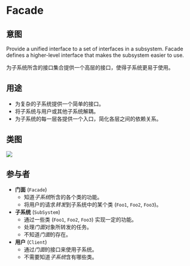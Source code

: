 # Facade

## 意图
Provide a unified interface to a set of interfaces in a subsystem.
Facade defines a higher-level interface that makes the subsystem easier to use.

为子系统所含的接口集合提供一个高层的接口，使得子系统更易于使用。

## 用途
- 为复杂的子系统提供一个简单的接口。
- 将子系统与用户或其他子系统解耦。
- 为子系统的每一层各提供一个入口，简化各层之间的依赖关系。

## 类图
[![](./class.svg)](./class.txt)

## 参与者
- **门面** (`Facade`)
  - 知道*子系统*所含的各个类的功能。
  - 将用户的请求*转发*到子系统中的某个类 (`Foo1`, `Foo2`, `Foo3`)。
- **子系统** (`SubSystem`)
  - 通过一些类 (`Foo1`, `Foo2`, `Foo3`) 实现一定的功能。
  - 处理*门面*对象所转发的任务。
  - 不知道*门面*的存在。
- **用户** (`Client`)
  - 通过*门面*的接口来使用子系统。
  - 不需要知道*子系统*含有哪些类。
